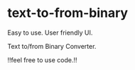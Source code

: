 # text-to-from-binary
Easy to use. User friendly UI.

Text to/from Binary Converter.

!!feel free to use code.!!
